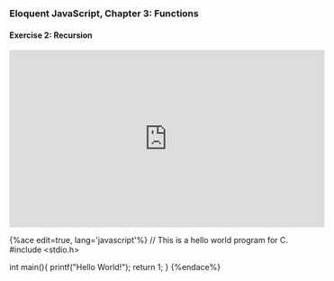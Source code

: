 ### Eloquent JavaScript, Chapter 3: Functions
#### Exercise 2: Recursion

<iframe src="https://www.livecoding.tv/mikeumus/videos/5v0ne/embed" width="560" height="315" frameborder="0" allowfullscreen="true" scrolling="no"></iframe>

{%ace edit=true, lang='javascript'%}
// This is a hello world program for C.
#include <stdio.h>

int main(){
  printf("Hello World!");
  return 1;
}
{%endace%}

